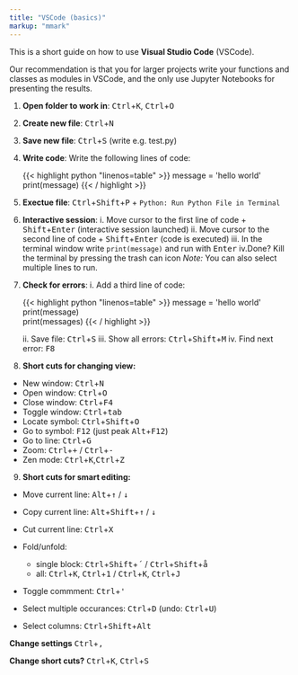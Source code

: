 ```yaml
---
title: "VSCode (basics)"
markup: "mmark"
---
```


This is a short guide on how to use **Visual Studio Code** (VSCode). 

Our recommendation is that you for larger projects write your functions and classes as modules in VSCode, and the only use Jupyter Notebooks for presenting the results.

1. **Open folder to work in**: <kbd>Ctrl</kbd>+<kbd>K</kbd>, <kbd>Ctrl</kbd>+<kbd>O</kbd>
2. **Create new file**: <kbd>Ctrl</kbd>+<kbd>N</kbd>
3. **Save new file**: <kbd>Ctrl</kbd>+<kbd>S</kbd> (write e.g. test.py)
4. **Write code**: Write the following lines of code:

   {{< highlight python "linenos=table" >}}
   message = 'hello world'
   print(message)
   {{< / highlight >}}

5. **Exectue file**: <kbd>Ctrl</kbd>+<kbd>Shift</kbd>+<kbd>P</kbd> + `Python: Run Python File in Terminal`
6. **Interactive session**: 
   i. Move cursor to the first line of code + <kbd>Shift</kbd>+<kbd>Enter</kbd> (interactive session launched)
   ii. Move cursor to the second line of code + <kbd>Shift</kbd>+<kbd>Enter</kbd> (code is executed)
   iii. In the terminal window write `print(message)` and run with <kbd>Enter</kbd>
   iv.Done? Kill the terminal by pressing the trash can icon
   *Note:* You can also select multiple lines to run.
7. **Check for errors**: 
   i.    Add a third line of code:
      
      {{< highlight python "linenos=table" >}}
      message = 'hello world'
      print(message)      
      print(messages) 
      {{< / highlight >}}

   ii.    Save file: <kbd>Ctrl</kbd>+<kbd>S</kbd>
   iii.    Show all errors: <kbd>Ctrl</kbd>+<kbd>Shift</kbd>+<kbd>M</kbd> 
   iv.    Find next error: <kbd>F8</kbd> 
8.  **Short cuts for changing view:**
  
   * New window: <kbd>Ctrl</kbd>+<kbd>N</kbd>
   * Open window: <kbd>Ctrl</kbd>+<kbd>O</kbd>
   * Close window: <kbd>Ctrl</kbd>+<kbd>F4</kbd>
   * Toggle window: <kbd>Ctrl</kbd>+<kbd>tab</kbd>
   * Locate symbol: <kbd>Ctrl</kbd>+<kbd>Shift</kbd>+<kbd>O</kbd>
   * Go to symbol: <kbd>F12</kbd> (just peak <kbd>Alt</kbd>+<kbd>F12</kbd>)
   * Go to line: <kbd>Ctrl</kbd>+<kbd>G</kbd>
   * Zoom: <kbd>Ctrl</kbd>+<kbd>+</kbd> / <kbd>Ctrl</kbd>+<kbd>-</kbd>
   * Zen mode: <kbd>Ctrl</kbd>+<kbd>K</kbd>,<kbd>Ctrl</kbd>+<kbd>Z</kbd> 
  
9.  **Short cuts for smart editing:**

   * Move current line: <kbd>Alt</kbd>+<kbd>&uparrow;</kbd> / <kbd>&downarrow;</kbd>
   * Copy current line: <kbd>Alt</kbd>+<kbd>Shift</kbd>+<kbd>&uparrow;</kbd> / <kbd>&downarrow;</kbd>
   * Cut current line: <kbd>Ctrl</kbd>+<kbd>X</kbd>
   * Fold/unfold:
         
      * single block: <kbd>Ctrl</kbd>+<kbd>Shift</kbd>+<kbd>´</kbd>  / <kbd>Ctrl</kbd>+<kbd>Shift</kbd>+<kbd>å</kbd>
      * all: <kbd>Ctrl</kbd>+<kbd>K</kbd>, <kbd>Ctrl</kbd>+<kbd>1</kbd> / <kbd>Ctrl</kbd>+<kbd>K</kbd>, <kbd>Ctrl</kbd>+<kbd>J</kbd>
         
   * Toggle commment: <kbd>Ctrl</kbd>+<kbd>'</kbd> 
   * Select multiple occurances: <kbd>Ctrl</kbd>+<kbd>D</kbd> (undo: <kbd>Ctrl</kbd>+<kbd>U</kbd>)
   * Select columns: <kbd>Ctrl</kbd>+<kbd>Shift</kbd>+<kbd>Alt</kbd>
    
**Change settings** <kbd>Ctrl</kbd>+<kbd>,</kbd>

**Change short cuts?** <kbd>Ctrl</kbd>+<kbd>K</kbd>, <kbd>Ctrl</kbd>+<kbd>S</kbd>
